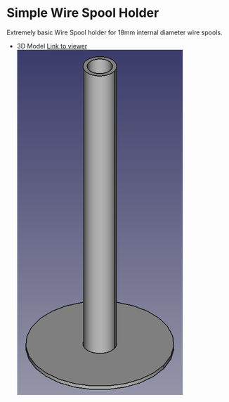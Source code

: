 # Simple Wire Spool Holder
Extremely basic Wire Spool holder for 18mm internal diameter wire spools.
* 3D Model [Link to viewer](https://3dviewer.net/#model=https://github.com/FBEZ-electronics/SimpleWireSpoolHolder/blob/main/SimpleWireSpoolHolder-BodyPad001.stl)
![Simple spool Holder](spoolHolder.png)

